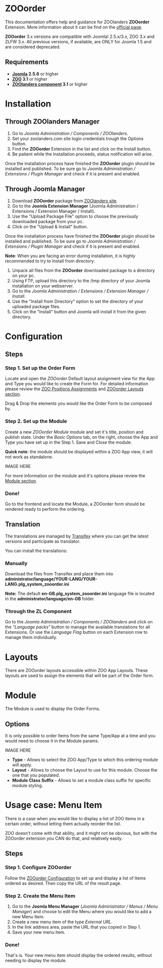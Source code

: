 ZOOorder
========

This documentation offers help and guidance for ZOOlanders **ZOOorder** Extension. More information about it can be find on the [official page](https://www.zoolanders.com/extensions/zooorder).

**ZOOorder** 3.x versions are compatible with Joomla! 2.5.x/3.x, ZOO 3.x and ZLFW 3.x. All previous versions, if available, are ONLY for Joomla 1.5 and are considered deprecated.

Requirements
------------

* **[Joomla](http://www.joomla.org) 2.5.6** or higher
* **[ZOO](http://www.yootheme.com/zoo) 3.1** or higher
* **[ZOOlanders component](https://www.zoolanders.com/extensions/zoolanders) 3.1** or higher

Installation
============

Through ZOOlanders Manager
-------------------------

1. Go to *Joomla Administration / Components / ZOOlanders*.
2. Set your zoolanders.com site login credentials trough the Options button.
3. Find the **ZOOorder** Extension in the list and click on the Install button.
4. Be patient while the Installation proceeds, status notification will arise.

Once the installation process have finished the **ZOOorder** plugin should be installed and published. To be sure go to *Joomla Administration / Extensions / Plugin Manager* and check if it is present and enabled.

Through Joomla Manager
----------------------

1. Download **ZOOorder** package from [ZOOlanders site](https://www.zoolanders.com/extensions/zooorder).
2. Go to the **Joomla Extension Manager** (Joomla Administration / Extensions / Extension Manager / Install).
3. Use the "Upload Package File" option to choose the previously downloaded package from your pc.
4. Click on the "Upload & Install" button.

Once the installation process have finished the **ZOOorder** plugin should be installed and published. To be sure go to *Joomla Administration / Extensions / Plugin Manager* and check if it is present and enabled.

**Note**: When you are facing an error during installation, it is highly recommended to try to Install from directory:

1. Unpack all files from the **ZOOorder** downloaded package to a directory on your pc.
2. Using FTP, upload this directory to the /tmp directory of your Joomla installation on your webserver.
3. Go to the *Joomla Administration / Extensions / Extension Manager / Install*.
4. Use the "Install from Directory" option to set the directory of your uploaded package files.
5. Click on the "Install" button and Joomla will install it from the given directory.

Configuration
=============

Steps
-----

### Step 1. Set up the Order Form

Locate and open the *ZOOorder* Default layout assignment view for the App and Type you would like to create the Form for. For detailed information please review the [ZOO Positions Assignments](http://www.yootheme.com/zoo/documentation/advanced/assign-elements-to-layout-positions) and [ZOOorder Layouts section](#layouts).

Drag & Drop the elements you would like the Order Form to be composed by.

### Step 2. Set up the Module

Create a new *ZOOorder Module* module and set it's title, position and publish state. Under the *Basic Options* tab, on the right, choose the App and Type you have set up in the Step 1. Save and Close the module.

**Quick note**: the module should be displayed within a ZOO App view, it will not work as standalone.

IMAGE HERE

For more information on the module and it's options please review the [Module section](#module).

### Done!

Go to the frontend and locate the Module, a ZOOorder form should be rendered ready to perform the ordering.

Translation
-----------

The translations are managed by [Transifex](https://www.transifex.com/projects/p/zoolanders/) where you can get the latest versions and participate as translator.

You can install the translations:

### Manually

Download the files from Transifex and place them into **administrator/language/YOUR-LANG/YOUR-LANG.plg_system_zooorder.ini**

**Note:** The default **en-GB.plg_system_zooorder.ini** language file is located in the **administrator/language/en-GB** folder.

### Through the ZL Component

Go to the *Joomla Administration / Components / ZOOlanders* and click on the *"Language packs"* button to manage the available translations for all Extensions. Or use the *Language Flag* button on each Extension row to manage them individually.

Layouts
=======

There are ZOOorder layouts accessible within ZOO App Layouts. These layouts are used to assign the elements that will be part of the Order form.

Module
======

The Module is used to display the Order Forms.

Options
-------

It is only possible to order Items from the same Type/App at a time and you would need to choose it in the Module params.

IMAGE HERE

* **Type** - Allows to select the ZOO App/Type to which this ordering module will apply.
* **Layout** - Allows to choose the Layout to use for this module. Choose the one that you populated.
* **Module Class Suffix** - Allows to set a module class suffix for specific module styling.

Usage case: Menu Item
=====================

There is a case when you would like to display a list of ZOO items in a certain order, without letting them actually reorder the list.

ZOO doesn't come with that ability, and it might not be obvious, but with the ZOOorder extension you CAN do that, and relatively easily.

Steps
-----

### Step 1. Configure ZOOorder

Follow the [ZOOorder Configuration](#configuration) to set up and display a list of Items ordered as desired. Then copy the URL of the result page.

### Step 2. Create the Menu Item

1. Go to the **Joomla Menu Manager** (*Joomla Administrator / Menus / Menu Manager*) and choose to edit the Menu where you would like to add a new Menu Item.
2. Create a new menu item of the type *External URL*.
3. In the link address area, paste the URL that you copied in Step 1.
4. Save your new menu item.

### Done!

That's is. Your new menu item should display the ordered results, without needing to display the module.
